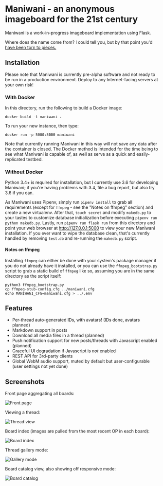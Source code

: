 Maniwani - an anonymous imageboard for the 21st century
=======================================================

Maniwani is a work-in-progress imageboard implementation using Flask.

Where does the name come from? I could tell you, but by that point
you'd [have been torn to pieces.](https://wikipedia.org/wiki/Katanagatari)


Installation
------------

Please note that Maniwani is currently pre-alpha software and not ready
to be run in a production environment. Deploy to any Internet-facing servers at
your own risk!

### With Docker

In this directory, run the following to build a Docker image:

	docker build -t maniwani .
	
To run your new instance, then type:

	docker run -p 5000:5000 maniwani
	
Note that currently running Maniwani in this way will not save any data after the
container is closed. The Docker method is intended for the time being to see what
Maniwani is capable of, as well as serve as a quick and easily-replicated testbed. 

### Without Docker

Python 3.4+ is required for installation, but I currently use 3.6 for developing
Maniwani; if you're having problems with 3.4, file a bug report, but also try 3.6
if you can.

As Maniwani uses Pipenv, simply run `pipenv install` to grab all requirements (except
for `ffmpeg` - see the "Notes on ffmpeg" section) and create a new virtualenv.
After that, `touch secret` and modify `makedb.py` to your tastes to customize database
initialization before executing `pipenv run python makedb.py`. Lastly,
run `pipenv run flask run` from this directory and point your web browser
at http://127.0.0.1:5000 to view your new Maniwani installation. If you ever want to
wipe the database clean, that's currently handled by removing `test.db` and re-running
the `makedb.py` script.

#### Notes on ffmpeg

Installing `ffmpeg` can either be done with your system's package manager if you
do not already have it installed, or you can use the `ffmpeg_bootstrap.py` script
to grab a static build of `ffmpeg` like so, assuming you are in the same directory
as the script itself:

	python3 ffmpeg_bootstrap.py
	cp ffmpeg-stub-config.cfg ../maniwani.cfg
	echo MANIWANI_CFG=maniwani.cfg > ../.env


Features
--------

* Per-thread auto-generated IDs, with avatars! (IDs done, avatars planned)
* Markdown support in posts
* Download all media files in a thread (planned)
* Push notification support for new posts/threads with Javascript enabled (planned)
* Graceful UI degradation if Javascript is *not* enabled
* REST API for 3rd-party clients
* Global WebM audio support, muted by default but user-configurable (user settings not yet done)


Screenshots
-----------

Front page aggregating all boards:

![Front page](https://i.imgur.com/kHhixknh.png)

Viewing a thread:

![Thread view](https://i.imgur.com/hiNt0GTh.png)

Board index (images are pulled from the most recent OP in each board):

![Board index](https://i.imgur.com/dQ8MzKPh.png)

Thread gallery mode:

![Gallery mode](https://i.imgur.com/6QMyd1Mh.png)

Board catalog view, also showing off responsive mode:

![Board catalog](https://i.imgur.com/nb72pxrh.png)







